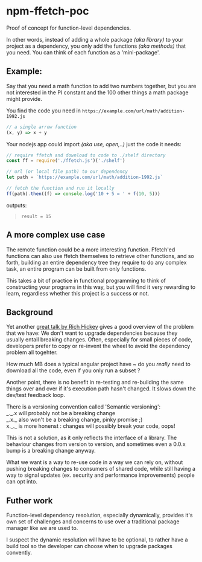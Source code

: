 # npm-ffetch-poc

Proof of concept for function-level dependencies.

In other words, instead of adding a whole package _(aka library)_ to your project as a dependency, you only add the functions _(aka methods)_ that you need. You can think of each function as a 'mini-package'.

## Example:

Say that you need a math function to add two numbers together, but you are not interested in the PI constant and the 100 other things a math package might provide.

You find the code you need in `https://example.com/url/math/addition-1992.js`

```javascript
// a single arrow function
(x, y) => x + y
```

Your nodejs app could import _(aka use, open,..)_ just the code it needs:

```javascript
// require ffetch and download to code to ./shelf directory
const ff = require('./ffetch.js')('./shelf') 

// url (or local file path) to our dependency
let path = `https://example.com/url/math/addition-1992.js`

// fetch the function and run it locally
ff(path).then((f) => console.log('10 + 5 = ' + f(10, 5)))
```

outputs: 
> `result = 15`

## A more complex use case

The remote function could be a more interesting function. Ffetch'ed functions can also use ffetch themselves to retrieve other functions, and so forth, building an entire dependency tree they require to do any complex task, an entire program can be built from only functions.

This takes a bit of practice in functional programming to think of constructing your programs in this way, but you will find it very rewarding to learn, regardless whether this project is a success or not.

## Background

Yet another [great talk by Rich Hickey](https://www.youtube.com/watch?v=oyLBGkS5ICk) gives a good overview of the problem that we have: We don't want to upgrade dependencies because they usually entail breaking changes. Often, especially for small pieces of code, developers prefer to copy or re-invent the wheel to avoid the dependency problem all togehter.

How much MB does a typical angular project have ~ do you _really_ need to download all the code, even if you only run a subset ?

Another point, there is no benefit in re-testing and re-building the same things over and over if it's execution path hasn't changed. It slows down the dev/test feedback loop.

There is a versioning convention called 'Semantic versioning':
<br/> \_.\_.x will probably not be a breaking change
<br/> \_.x.\_ also won't be a breaking change, pinky promise ;)
<br/> x.\_.\_ is more honenst : changes will possibly break your code, oops!

This is not a solution, as it only reflects the interface of a library. The behaviour changes from version to version, and sometimes even a 0.0.x bump is a breaking change anyway.

What we want is a way to re-use code in a way we can rely on, without pushing breaking changes to consumers of shared code, while still having a way to signal updates (ex. security and performance improvements) people can opt into.

## Futher work

Function-level dependency resolution, especially dynamically, provides it's own set of challenges and concerns to use over a traditional package manager like we are used to.

I suspect the dynamic resolution will have to be optional, to rather have a build tool so the developer can choose when to upgrade packages convently.

<!--
## Detail

### ffetch

Takes single function, that returns source code for a given path or url, and returns a Promise(function)

### ffetch(argument) ~ Directory name, or cache-barrel function

If the first argument isn't a directory name, it expects a dependency-resolver-function:

A function that searches an in-memory cache for a function, otherwise it checks the disk _(eg `./shelf`)_ to find the code, and otherwise fetches the data from the web. The disk and memory caches are subsequently updated to cache values as they are retrieved from lower levels.

Each function saved on disk is saved in it's own file, similar to the remote dependency drawn from the web. If multiple remote functions were saved in the same file(s) instead, they would cause many changes in those files over the life of a project (git history), and make remote dependency resolution for those functions substantially more difficult to track and manage effectively.
--> 